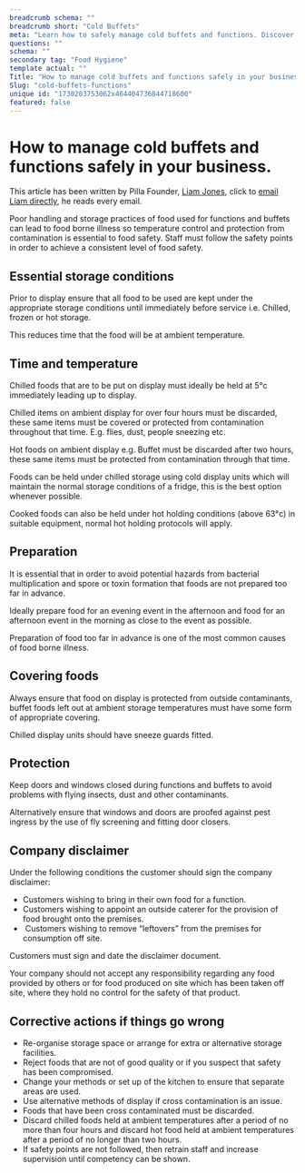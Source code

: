```yaml
---
breadcrumb schema: ""
breadcrumb short: "Cold Buffets"
meta: "Learn how to safely manage cold buffets and functions. Discover essential storage, preparation, and protection tips to avoid food safety risks."
questions: ""
schema: ""
secondary tag: "Food Hygiene"
template actual: ""
Title: "How to manage cold buffets and functions safely in your business."
Slug: "cold-buffets-functions"
unique id: "1730203753062x464404736844718600"
featured: false
---
```


# How to manage cold buffets and functions safely in your business.

 This article has been written by Pilla Founder,&nbsp;[Liam Jones](https://yourpilla.com/profile/liam-jones), click to&nbsp;[email Liam directly](mailto:liam@yourpilla.com), he reads every email.

 Poor handling and storage practices of food used for functions and buffets can lead to food borne illness so temperature control and protection from contamination is essential to food safety. Staff must follow the safety points in order to achieve a consistent level of food safety.

 ## Essential storage conditions

 Prior to display ensure that all food to be used are kept under the appropriate storage conditions until immediately before service i.e. Chilled, frozen or hot storage.

 This reduces time that the food will be at ambient temperature.

 ## Time and temperature

 Chilled foods that are to be put on display must ideally be held at 5°c immediately leading up to display.

 Chilled items on ambient display for over four hours must be discarded, these same items must be covered or protected from contamination throughout that time. E.g. flies, dust, people sneezing etc.

 Hot foods on ambient display e.g. Buffet must be discarded after two hours, these same items must be protected from contamination through that time.

 Foods can be held under chilled storage using cold display units which will maintain the normal storage conditions of a fridge, this is the best option whenever possible.

 Cooked foods can also be held under hot holding conditions (above 63°c) in suitable equipment, normal hot holding protocols will apply.

 ## Preparation

 It is essential that in order to avoid potential hazards from bacterial multiplication and spore or toxin formation that foods are not prepared too far in advance.

 Ideally prepare food for an evening event in the afternoon and food for an afternoon event in the morning as close to the event as possible.

 Preparation of food too far in advance is one of the most common causes of food borne illness.

 ## Covering foods

 Always ensure that food on display is protected from outside contaminants, buffet foods left out at ambient storage temperatures must have some form of appropriate covering.

 Chilled display units should have sneeze guards fitted.

 ## Protection

 Keep doors and windows closed during functions and buffets to avoid problems with flying insects, dust and other contaminants.

 Alternatively ensure that windows and doors are proofed against pest ingress by the use of fly screening and fitting door closers.

 ## Company disclaimer

 Under the following conditions the customer should sign the company disclaimer:

 - Customers wishing to bring in their own food for a function.
- Customers wishing to appoint an outside caterer for the provision of food brought onto the premises.
- &nbsp;Customers wishing to remove “leftovers” from the premises for consumption off site.

 Customers must sign and date the disclaimer document.&nbsp;

 Your company should not accept any responsibility regarding any food provided by others or for food produced on site which has been taken off site, where they hold no control for the safety of that product.

 ## Corrective actions if things go wrong

 - Re-organise storage space or arrange for extra or alternative storage facilities.
- Reject foods that are not of good quality or if you suspect that safety has been compromised.
- Change your methods or set up of the kitchen to ensure that separate areas are used.
- Use alternative methods of display if cross contamination is an issue.
- Foods that have been cross contaminated must be discarded.
- Discard chilled foods held at ambient temperatures after a period of no more than four hours and discard hot food held at ambient temperatures after a period of no longer than two hours.
- If safety points are not followed, then retrain staff and increase supervision until competency can be shown.